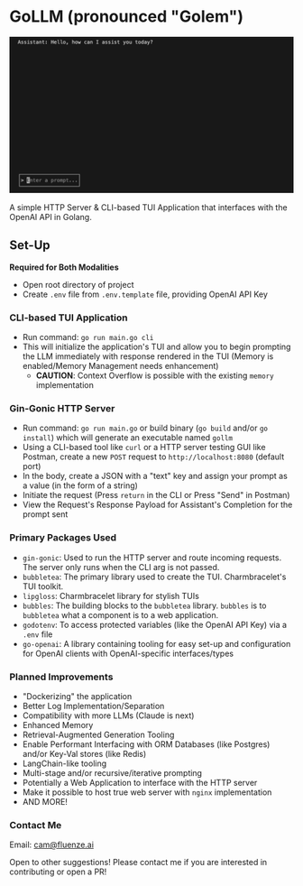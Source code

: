# GoLLM (pronounced "Golem") 

![gollm-demo.png](./assets/gollm-demo.png)

A simple HTTP Server & CLI-based TUI Application that interfaces with the OpenAI API in Golang.

## Set-Up

**Required for Both Modalities**
- Open root directory of project
- Create `.env` file from `.env.template` file, providing OpenAI API Key

### CLI-based TUI Application

- Run command: `go run main.go cli`
- This will initialize the application's TUI and allow you to begin prompting the LLM immediately with response rendered in the TUI (Memory is enabled/Memory Management needs enhancement)
  - **CAUTION**: Context Overflow is possible with the existing `memory` implementation

### Gin-Gonic HTTP Server
- Run command: `go run main.go` or build binary (`go build` and/or `go install`) which will generate an executable named `gollm`
- Using a CLI-based tool like `curl` or a HTTP server testing GUI like Postman, create a new `POST` request to `http://localhost:8080` (default port)
- In the body, create a JSON with a "text" key and assign your prompt as a value (in the form of a string)
- Initiate the request (Press `return` in the CLI or Press "Send" in Postman)
- View the Request's Response Payload for Assistant's Completion for the prompt sent

### Primary Packages Used

- `gin-gonic`: Used to run the HTTP server and route incoming requests. The server only runs when the CLI arg is not passed.
- `bubbletea`: The primary library used to create the TUI. Charmbracelet's TUI toolkit.
- `lipgloss`: Charmbracelet library for stylish TUIs
- `bubbles`: The building blocks to the `bubbletea` library. `bubbles` is to `bubbletea` what a component is to a web application.
- `godotenv`: To access protected variables (like the OpenAI API Key) via a `.env` file
- `go-openai`: A library containing tooling for easy set-up and configuration for OpenAI clients with OpenAI-specific interfaces/types

### Planned Improvements

- "Dockerizing" the application
- Better Log Implementation/Separation
- Compatibility with more LLMs (Claude is next)
- Enhanced Memory
- Retrieval-Augmented Generation Tooling
- Enable Performant Interfacing with ORM Databases (like Postgres) and/or Key-Val stores (like Redis)
- LangChain-like tooling
- Multi-stage and/or recursive/iterative prompting
- Potentially a Web Application to interface with the HTTP server
- Make it possible to host true web server with `nginx` implementation
- AND MORE!

### Contact Me

Email: [cam@fluenze.ai](mailto:cam@fluenze.ai)

Open to other suggestions! Please contact me if you are interested in contributing or open a PR!